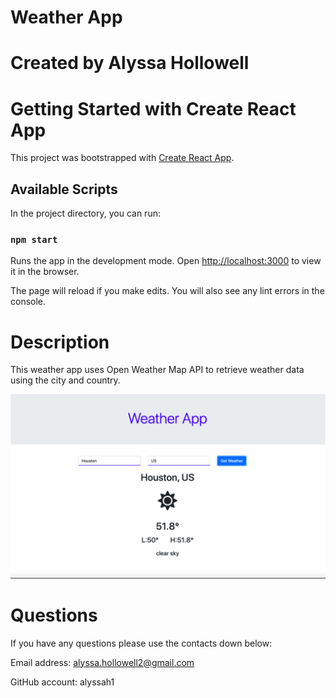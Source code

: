 # Weather App

# Created by Alyssa Hollowell

# Getting Started with Create React App

This project was bootstrapped with [Create React App](https://github.com/facebook/create-react-app).

## Available Scripts

In the project directory, you can run:

### `npm start`

Runs the app in the development mode.
Open [http://localhost:3000](http://localhost:3000) to view it in the browser.

The page will reload if you make edits.
You will also see any lint errors in the console.

# Description
This weather app uses Open Weather Map API to retrieve weather data using the city and country.

![screenshot](/src/images/weather.png)

# Questions
If you have any questions please use the contacts down below:

Email address: alyssa.hollowell2@gmail.com

GitHub account: alyssah1
